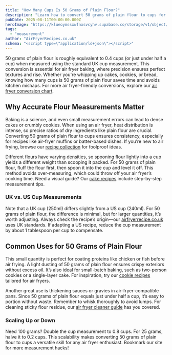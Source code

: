 ```yaml
---
title: "How Many Cups Is 50 Grams of Plain Flour?"
description: "Learn how to convert 50 grams of plain flour to cups for perfect baking every time. Get precise measurements and air fryer-friendly tips!"
pubDate: 2025-08-11T00:00:00.000Z
heroImage: "https://klueoymssxwfnxsvcyhv.supabase.co/storage/v1/object/public/md/how-many-cups-is-50-grams-of-plain-flour-56410136.webp"
tags:
  - "measurement"
author: "AirFryerRecipes.co.uk"
schema: "<script type=\"application/ld+json\"></script>"
---
```


<p>50 grams of plain flour is roughly equivalent to 0.4 cups (or just under half a cup) when measured using the standard UK cup measurement. This conversion is essential for air fryer baking, where precision ensures perfect textures and rise. Whether you're whipping up cakes, cookies, or bread, knowing how many cups is 50 grams of plain flour saves time and avoids kitchen mishaps. For more air fryer-friendly conversions, explore our <a href=https://www.airfryerrecipe.co.uk/air-fryer-conversion-chart>air fryer conversion chart</a>.</p>  

<h2>Why Accurate Flour Measurements Matter</h2>  
<p>Baking is a science, and even small measurement errors can lead to dense cakes or crumbly cookies. When using an air fryer, heat distribution is intense, so precise ratios of dry ingredients like plain flour are crucial. Converting 50 grams of plain flour to cups ensures consistency, especially for recipes like air-fryer muffins or batter-based dishes. If you’re new to air frying, browse our <a href=https://www.airfryerrecipe.co.uk/recipes>recipe collection</a> for foolproof ideas.</p>  

<p>Different flours have varying densities, so spooning flour lightly into a cup yields a different weight than scooping it packed. For 50 grams of plain flour, fluff the flour first, then spoon it into the cup and level it off. This method avoids over-measuring, which could throw off your air fryer’s cooking time. Need a visual guide? Our <a href=https://www.airfryerrecipe.co.uk/recipe-category/cakes>cake recipes</a> include step-by-step measurement tips.</p>  

<h3>UK vs. US Cup Measurements</h3>  
<p>Note that a UK cup (250ml) differs slightly from a US cup (240ml). For 50 grams of plain flour, the difference is minimal, but for larger quantities, it’s worth adjusting. Always check the recipe’s origin—our <a href=https://www.airfryerrecipe.co.uk>airfryerrecipe.co.uk</a> uses UK standards. If adapting a US recipe, reduce the cup measurement by about 1 tablespoon per cup to compensate.</p>  

<h2>Common Uses for 50 Grams of Plain Flour</h2>  
<p>This small quantity is perfect for coating proteins like chicken or fish before air frying. A light dusting of 50 grams of plain flour ensures crispy exteriors without excess oil. It’s also ideal for small-batch baking, such as two-person cookies or a single-layer cake. For inspiration, try our <a href=https://www.airfryerrecipe.co.uk/recipe-category/cookies>cookie recipes</a> tailored for air fryers.</p>  

<p>Another great use is thickening sauces or gravies in air-fryer-compatible pans. Since 50 grams of plain flour equals just under half a cup, it’s easy to portion without waste. Remember to whisk thoroughly to avoid lumps. For cleaning sticky flour residue, our <a href=https://www.airfryerrecipe.co.uk/air-fryer-cleaner>air fryer cleaner guide</a> has you covered.</p>  

<h3>Scaling Up or Down</h3>  
<p>Need 100 grams? Double the cup measurement to 0.8 cups. For 25 grams, halve it to 0.2 cups. This scalability makes converting 50 grams of plain flour to cups a versatile skill for any air fryer enthusiast. Bookmark our site for more measurement hacks!</p>